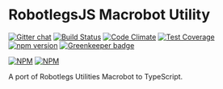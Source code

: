 RobotlegsJS Macrobot Utility
===

[![Gitter chat](https://badges.gitter.im/RobotlegsJS/RobotlegsJS.svg)](https://gitter.im/RobotlegsJS/RobotlegsJS)
[![Build Status](https://travis-ci.org/RobotlegsJS/RobotlegsJS-Macrobot.svg?branch=master)](https://travis-ci.org/RobotlegsJS/RobotlegsJS-Macrobot)
[![Code Climate](https://codeclimate.com/github/RobotlegsJS/RobotlegsJS-Macrobot/badges/gpa.svg)](https://codeclimate.com/github/RobotlegsJS/RobotlegsJS-Macrobot)
[![Test Coverage](https://codeclimate.com/github/RobotlegsJS/RobotlegsJS-Macrobot/badges/coverage.svg)](https://codeclimate.com/github/RobotlegsJS/RobotlegsJS-Macrobot/coverage)
[![npm version](https://badge.fury.io/js/%40robotlegsjs%2Fmacrobot.svg)](https://badge.fury.io/js/%40robotlegsjs%2Fmacrobot)
[![Greenkeeper badge](https://badges.greenkeeper.io/RobotlegsJS/RobotlegsJS-Macrobot.svg)](https://greenkeeper.io/)

[![NPM](https://nodei.co/npm/robotlegs-macrobot.png?downloads=true&downloadRank=true)](https://nodei.co/npm/robotlegs-macrobot/)
[![NPM](https://nodei.co/npm-dl/robotlegs-macrobot.png?months=9&height=3)](https://nodei.co/npm/robotlegs-macrobot/)

A port of Robotlegs Utilities Macrobot to TypeScript.